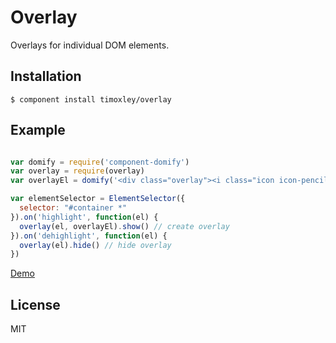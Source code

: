 # Overlay

  Overlays for individual DOM elements.

## Installation

    $ component install timoxley/overlay

## Example

```js

var domify = require('component-domify')
var overlay = require(overlay)
var overlayEl = domify('<div class="overlay"><i class="icon icon-pencil"></i></div>')

var elementSelector = ElementSelector({
  selector: "#container *"
}).on('highlight', function(el) {
  overlay(el, overlayEl).show() // create overlay
}).on('dehighlight', function(el) {
  overlay(el).hide() // hide overlay
})
```

[Demo](http://timoxley.github.com/overlay/examples/overlay/)

## License

  MIT
